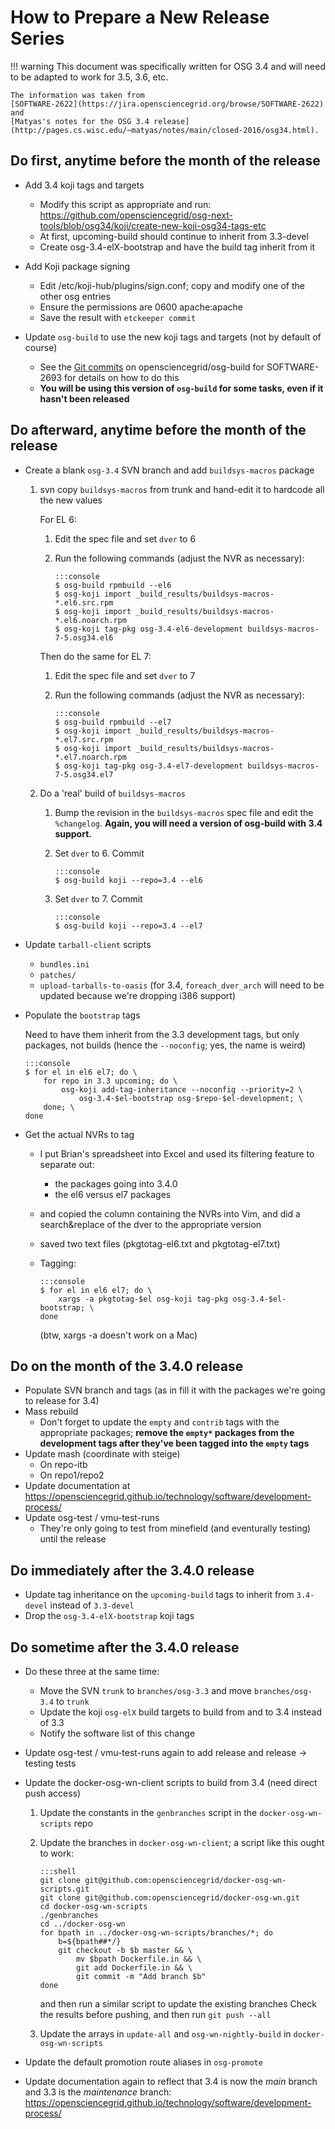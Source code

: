 How to Prepare a New Release Series
===================================

!!! warning
    This document was specifically written for OSG 3.4 and will need to be
    adapted to work for 3.5, 3.6, etc.

    The information was taken from
    [SOFTWARE-2622](https://jira.opensciencegrid.org/browse/SOFTWARE-2622)
    and
    [Matyas's notes for the OSG 3.4 release](http://pages.cs.wisc.edu/~matyas/notes/main/closed-2016/osg34.html).

Do first, anytime before the month of the release
-------------------------------------------------

-   Add 3.4 koji tags and targets

    -   Modify this script as appropriate and run: <https://github.com/opensciencegrid/osg-next-tools/blob/osg34/koji/create-new-koji-osg34-tags-etc>
    -   At first, upcoming-build should continue to inherit from 3.3-devel
    -   Create osg-3.4-elX-bootstrap and have the build tag inherit from it

-   Add Koji package signing

    -   Edit /etc/koji-hub/plugins/sign.conf; copy and modify one of the other osg entries
    -   Ensure the permissions are 0600 apache:apache
    -   Save the result with `etckeeper commit`

-   Update `osg-build` to use the new koji tags and targets (not by default of course)
    -   See the [Git commits](https://github.com/opensciencegrid/osg-build/pull/39/files) on opensciencegrid/osg-build for SOFTWARE-2693 for details on how to do this
    -   **You will be using this version of `osg-build` for some tasks, even if it hasn't been released**


Do afterward, anytime before the month of the release
-----------------------------------------------------

-   Create a blank `osg-3.4` SVN branch and add `buildsys-macros` package

    1.  svn copy `buildsys-macros` from trunk and hand-edit it to hardcode all the new values

        For EL 6:

        1.  Edit the spec file and set `dver` to 6
        2.  Run the following commands (adjust the NVR as necessary):

                :::console
                $ osg-build rpmbuild --el6
                $ osg-koji import _build_results/buildsys-macros-*.el6.src.rpm
                $ osg-koji import _build_results/buildsys-macros-*.el6.noarch.rpm
                $ osg-koji tag-pkg osg-3.4-el6-development buildsys-macros-7-5.osg34.el6

        Then do the same for EL 7:

        1.  Edit the spec file and set `dver` to 7
        2.  Run the following commands (adjust the NVR as necessary):

                :::console
                $ osg-build rpmbuild --el7
                $ osg-koji import _build_results/buildsys-macros-*.el7.src.rpm
                $ osg-koji import _build_results/buildsys-macros-*.el7.noarch.rpm
                $ osg-koji tag-pkg osg-3.4-el7-development buildsys-macros-7-5.osg34.el7

    2.  Do a 'real' build of `buildsys-macros`

        1.  Bump the revision in the `buildsys-macros` spec file and edit the `%changelog`.
            **Again, you will need a version of osg-build with 3.4 support.**

        2.  Set `dver` to 6. Commit

                :::console
                $ osg-build koji --repo=3.4 --el6

        3.  Set `dver` to 7. Commit

                :::console
                $ osg-build koji --repo=3.4 --el7

- Update `tarball-client` scripts
    - `bundles.ini`
    - `patches/`
    - `upload-tarballs-to-oasis` (for 3.4, `foreach_dver_arch` will need to be updated because we're dropping i386 support)

-   Populate the `bootstrap` tags

    Need to have them inherit from the 3.3 development tags, but only packages, not builds (hence the `--noconfig`; yes, the name is weird)

        :::console
        $ for el in el6 el7; do \
            for repo in 3.3 upcoming; do \
                osg-koji add-tag-inheritance --noconfig --priority=2 \
                    osg-3.4-$el-bootstrap osg-$repo-$el-development; \
            done; \
        done

-   Get the actual NVRs to tag

    -   I put Brian's spreadsheet into Excel and used its filtering feature to separate out:
        -   the packages going into 3.4.0
        -   the el6 versus el7 packages
    -   and copied the column containing the NVRs into Vim, and did a search&replace of the dver to the appropriate version
    -   saved two text files (pkgtotag-el6.txt and pkgtotag-el7.txt)
    -   Tagging:

            :::console
            $ for el in el6 el7; do \
                xargs -a pkgtotag-$el osg-koji tag-pkg osg-3.4-$el-bootstrap; \
            done

        (btw, xargs -a doesn't work on a Mac)


Do on the month of the 3.4.0 release
------------------------------------

-   Populate SVN branch and tags (as in fill it with the packages we're going to release for 3.4)
-   Mass rebuild
    -   Don't forget to update the `empty` and `contrib` tags with the appropriate packages;
        **remove the `empty*` packages from the development tags after they've been tagged into the `empty` tags**
- Update mash (coordinate with steige)
    - On repo-itb
    - On repo1/repo2
- Update documentation at
    <https://opensciencegrid.github.io/technology/software/development-process/>
- Update osg-test / vmu-test-runs
    -   They're only going to test from minefield (and eventurally testing) until the release


Do immediately after the 3.4.0 release
--------------------------------------

- Update tag inheritance on the `upcoming-build` tags to inherit from `3.4-devel` instead of `3.3-devel`
- Drop the `osg-3.4-elX-bootstrap` koji tags

Do sometime after the 3.4.0 release
-----------------------------------

- Do these three at the same time:
    - Move the SVN `trunk` to `branches/osg-3.3` and move `branches/osg-3.4` to `trunk`
    - Update the koji `osg-elX` build targets to build from and to 3.4 instead of 3.3
    - Notify the software list of this change
- Update osg-test / vmu-test-runs again to add release and release -> testing tests
- Update the docker-osg-wn-client scripts to build from 3.4 (need direct push access)
    1.  Update the constants in the `genbranches` script in the `docker-osg-wn-scripts` repo
    2.  Update the branches in `docker-osg-wn-client`; a script like this ought to work:

            :::shell
            git clone git@github.com:opensciencegrid/docker-osg-wn-scripts.git
            git clone git@github.com:opensciencegrid/docker-osg-wn.git
            cd docker-osg-wn-scripts
            ./genbranches
            cd ../docker-osg-wn
            for bpath in ../docker-osg-wn-scripts/branches/*; do
                b=${bpath##*/}
                git checkout -b $b master && \
                    mv $bpath Dockerfile.in && \
                    git add Dockerfile.in && \
                    git commit -m "Add branch $b"
            done

        and then run a similar script to update the existing branches
        Check the results before pushing, and then run `git push --all`

    3.  Update the arrays in `update-all` and `osg-wn-nightly-build` in `docker-osg-wn-scripts`

-   Update the default promotion route aliases in `osg-promote`

-   Update documentation again to reflect that 3.4 is now the _main_ branch and 3.3 is the _maintenance_ branch:
    <https://opensciencegrid.github.io/technology/software/development-process/>

